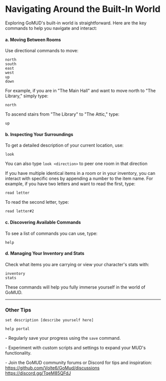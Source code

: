 # Navigating Around the Built-In World

Exploring GoMUD's built-in world is straightforward. Here are the key commands to help you navigate and interact:

#### a. Moving Between Rooms

Use directional commands to move:

```
north
south
east
west
up
down
```

For example, if you are in "The Main Hall" and want to move north to "The Library," simply type:

```
north
```

To ascend stairs from "The Library" to "The Attic," type:

```
up
```

#### b. Inspecting Your Surroundings

To get a detailed description of your current location, use:

```
look
```
You can also type
``look <direction>`` to peer one room in that direction

If you have multiple identical items in a room or in your inventory, you can interact with specific ones by appending a number to the item name. For example, if you have two letters and want to read the first, type:

```
read letter
```

To read the second letter, type:

```
read letter#2
```

#### c. Discovering Available Commands

To see a list of commands you can use, type:

```
help
```

#### d. Managing Your Inventory and Stats

Check what items you are carrying or view your character's stats with:

```
inventory
stats
```

These commands will help you fully immerse yourself in the world of GoMUD.

---

### Other Tips
``set description [describe yourself here]``

``help portal`` 

\- Regularly save your progress using the `save` command.

\- Experiment with custom scripts and settings to expand your MUD's functionality.

\- Join the GoMUD community forums or Discord for tips and inspiration:
https://github.com/Volte6/GoMud/discussions
https://discord.gg/TqeM85QFdJ
